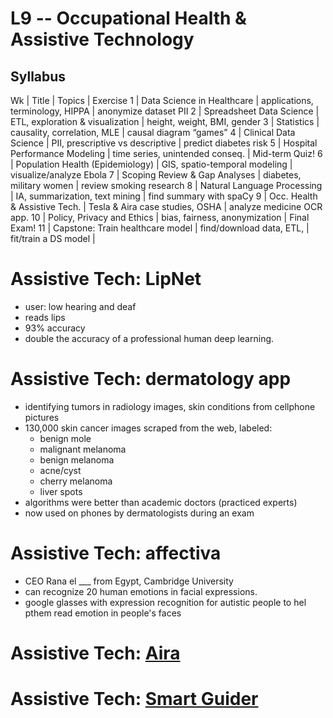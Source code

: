 # L9 -- Occupational Health & Assistive Technology

## Syllabus

Wk | Title                            | Topics                           | Exercise
1  | Data Science in Healthcare       | applications, terminology, HIPPA | anonymize dataset PII
2  | Spreadsheet Data Science         | ETL, exploration & visualization | height, weight, BMI,  gender
3  | Statistics                       | causality, correlation, MLE      | causal diagram “games”
4  | Clinical Data Science            | PII, prescriptive vs descriptive | predict diabetes risk
5  | Hospital Performance Modeling    | time series, unintended conseq.  | Mid-term Quiz!
6  | Population Health (Epidemiology) | GIS, spatio-temporal modeling    | visualize/analyze Ebola
7  | Scoping Review & Gap Analyses    | diabetes, military women         | review smoking research
8  | Natural Language Processing      | IA, summarization, text mining   | find summary with spaCy
9  | Occ. Health & Assistive Tech.    | Tesla & Aira case studies, OSHA  | analyze medicine OCR app.
10 | Policy, Privacy and Ethics       | bias, fairness, anonymization    | Final Exam!
11 | Capstone: Train healthcare model | find/download data, ETL,         | fit/train a DS model |

# Assistive Tech: LipNet

- user: low hearing and deaf
- reads lips
- 93% accuracy
- double the accuracy of a professional human deep learning.

# Assistive Tech: dermatology app

- identifying tumors in radiology images, skin conditions from cellphone pictures
- 130,000 skin cancer images scraped from the web, labeled:
    - benign mole
    - malignant melanoma
    - benign melanoma
    - acne/cyst
    - cherry melanoma
    - liver spots
- algorithms were better than academic doctors (practiced experts)
- now used on phones by dermatologists during an exam

# Assistive Tech: affectiva

- CEO Rana el ___ from Egypt, Cambridge University
- can recognize 20 human emotions in facial expressions.
- google glasses with expression recognition for autistic people to hel pthem read emotion in people's faces

# Assistive Tech: [Aira](aira.io)

# Assistive Tech: [Smart Guider](http://TheSmartGuider.com)

